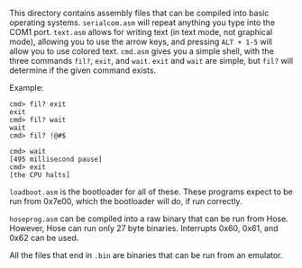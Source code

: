 This directory contains assembly files that can be compiled into basic operating systems.
`serialcom.asm` will repeat anything you type into the COM1 port.
`text.asm` allows for writing text (in text mode, not graphical mode), allowing you to use the arrow keys, and pressing `ALT + 1-5` will allow you to use colored text.
`cmd.asm` gives you a simple shell, with the three commands `fil?`, `exit`, and `wait`. `exit` and `wait` are simple, but `fil?` will determine if the given command exists.

Example:
```
cmd> fil? exit
exit
cmd> fil? wait
wait
cmd> fil? !@#$

cmd> wait
[495 millisecond pause]
cmd> exit
[the CPU halts]
```

`loadboot.asm` is the bootloader for all of these. These programs expect to be run from 0x7e00, which the bootloader will do, if run correctly.

`hoseprog.asm` can be compiled into a raw binary that can be run from Hose. However, Hose can run only 27 byte binaries. Interrupts 0x60, 0x61, and 0x62 can be used.

All the files that end in `.bin` are binaries that can be run from an emulator.
